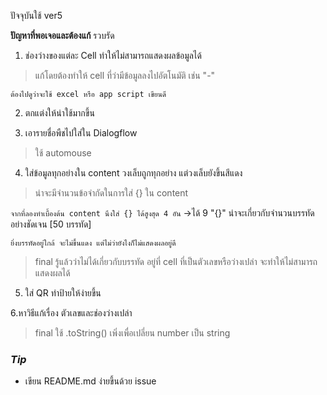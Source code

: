 ปัจจุบันใช้ ver5

**ปัญหาที่พอเจอและต้องแก้**
รวบรัด
1. ช่องว่างของแต่ละ Cell ทำให้ไม่สามารถแสดงผลข้อมูลได้

> แก้โดยต้องทำให้ cell ที่ว่ามีข้อมูลลงไปอัตโนมัติ เช่น "-" 
> 
`ต้องไปดูว่าจะใช้ excel หรือ app script เขียนดี`


2. ตกแต่งให้น่าใช้มากขึ้น

3. เอารายชื่อพืชไปใส่ใน Dialogflow
> ใช้ automouse

4. ใส่ข้อมูลทุกอย่างใน content วงเล็บถูกทุกอย่าง แต่วงเล็บยังขึ้นสีแดง
> น่าจะมีจำนวนข้อจำกัดในการใส่ {} ใน content
> 
`จากที่ลองทำเบื้องต้น content นึงใส่ {} ได้สูงสุด 4 อัน`
->ได้ 9 "{}" น่าจะเกี่ยวกับจำนวนบรรทัดอย่างชัดเจน [50 บรรทัด]
>
`ยิ่งบรรทัดอยู่ใกล้ จะไม่ขึ้นแดง แต่ไม่ว่ายังไงก็ไม่แสดงผลอยู่ดี`
>final รู้แล้วว่าไม่ได้เกี่ยวกับบรรทัด อยู่ที่ cell ที่เป็นตัวเลขหรือว่างเปล่า จะทำให้ไม่สามารถแสดงผลได้
5. ใส่ QR ทำป้ายให้ง่ายขึ้น

6.หาวิธีแก้เรื่อง ตัวเลขและช่องว่างเปล่า
>final ใช้ .toString() เพิ่งเพื่อเปลี่ยน number เป็น string

### _Tip_

- เขียน README.md ง่ายขึ้นด้วย issue

